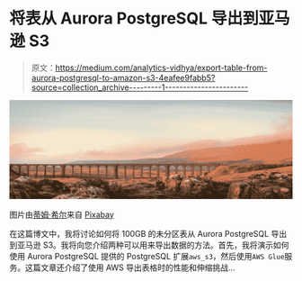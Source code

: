 # 将表从 Aurora PostgreSQL 导出到亚马逊 S3

> 原文：<https://medium.com/analytics-vidhya/export-table-from-aurora-postgresql-to-amazon-s3-4eafee9fabb5?source=collection_archive---------1----------------------->

![](img/89150b1dc01ec914b51e9d48332528dc.png)

图片由[蒂姆·希尔](https://pixabay.com/users/timhill-5727184/?utm_source=link-attribution&utm_medium=referral&utm_campaign=image&utm_content=2443085)来自 [Pixabay](https://pixabay.com/?utm_source=link-attribution&utm_medium=referral&utm_campaign=image&utm_content=2443085)

在这篇博文中，我将讨论如何将 100GB 的未分区表从 Aurora PostgreSQL 导出到亚马逊 S3。我将向您介绍两种可以用来导出数据的方法。首先，我将演示如何使用 Aurora PostgreSQL 提供的 PostgreSQL 扩展`aws_s3`，然后使用`AWS Glue`服务。这篇文章还介绍了使用 AWS 导出表格时的性能和伸缩挑战…